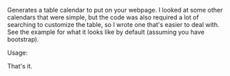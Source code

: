 Generates a table calendar to put on your webpage. 
I looked at some other calendars that were simple, but the code was also required a lot of searching to customize the table, so I wrote one that's easier to deal with. See the example for what it looks like by default (assuming you have bootstrap).


Usage:

<script type='text/javascript'>
    $(function() {
        $('#calendar').calendarize()
    })
</script>

That's it.